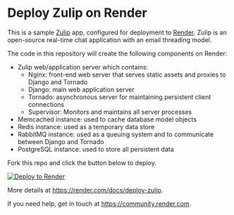 # Deploy Zulip on Render

This is a sample [Zulip](https://zulip.com/) app, configured for deployment to [Render](https://render.com/). Zulip is an open-source real-time chat application with an email threading model. 

The code in this repository will create the following components on Render:

- Zulip web/application server which contains:
  - Nginx: front-end web server that serves static assets and proxies to Django and Tornado
  - Django: main web application server
  - Tornado: asynchronous server for maintaining persistent client connections
  - Supervisor: Monitors and maintains all server processes
- Memcached instance: used to cache database model objects
- Redis instance: used as a temporary data store
- RabbitMQ instance: used as a queuing system and to communicate between Django and Tornado
- PostgreSQL instance: used to store all persistent data

Fork this repo and click the button below to deploy.

[![Deploy to Render](http://render.com/images/deploy-to-render-button.svg)](https://render.com/deploy?repo=https://github.com/render-examples/zulip)

More details at https://render.com/docs/deploy-zulip.

If you need help, get in touch at https://community.render.com.
